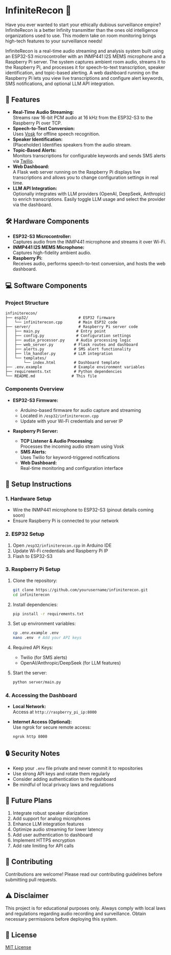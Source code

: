 # InfiniteRecon 🎤

Have you ever wanted to start your ethically dubious surveillance empire? InfiniteRecon is a better Infinity transmitter than the ones old intelligence organizations used to use. This modern take on room monitoring brings high-tech features to your surveillance needs!

InfiniteRecon is a real-time audio streaming and analysis system built using an ESP32-S3 microcontroller with an INMP441 I2S MEMS microphone and a Raspberry Pi server. The system captures ambient room audio, streams it to the Raspberry Pi, and processes it for speech-to-text transcription, speaker identification, and topic-based alerting. A web dashboard running on the Raspberry Pi lets you view live transcriptions and configure alert keywords, SMS notifications, and optional LLM API integration.

## 🌟 Features

- **Real-Time Audio Streaming:**  
  Streams raw 16-bit PCM audio at 16 kHz from the ESP32-S3 to the Raspberry Pi over TCP.
- **Speech-to-Text Conversion:**  
  Uses [Vosk](https://github.com/alphacep/vosk-api) for offline speech recognition.
- **Speaker Identification:**  
  (Placeholder) Identifies speakers from the audio stream.
- **Topic-Based Alerts:**  
  Monitors transcriptions for configurable keywords and sends SMS alerts via [Twilio](https://www.twilio.com/).
- **Web Dashboard:**  
  A Flask web server running on the Raspberry Pi displays live transcriptions and allows you to change configuration settings in real time.
- **LLM API Integration:**  
  Optionally integrates with LLM providers (OpenAI, DeepSeek, Anthropic) to enrich transcriptions. Easily toggle LLM usage and select the provider via the dashboard.

## 🛠️ Hardware Components

- **ESP32-S3 Microcontroller:**  
  Captures audio from the INMP441 microphone and streams it over Wi-Fi.
- **INMP441 I2S MEMS Microphone:**  
  Captures high-fidelity ambient audio.
- **Raspberry Pi:**  
  Receives audio, performs speech-to-text conversion, and hosts the web dashboard.

## 💻 Software Components

### Project Structure
```
infiniterecon/
├── esp32/                      # ESP32 firmware
│   └── infiniterecon.cpp       # Main ESP32 code
├── server/                     # Raspberry Pi server code
│   ├── main.py                # Entry point
│   ├── config.py              # Configuration settings
│   ├── audio_processor.py     # Audio processing logic
│   ├── web_server.py         # Flask routes and dashboard
│   ├── alerts.py             # SMS alert functionality
│   ├── llm_handler.py        # LLM integration
│   └── templates/
│       └── index.html        # Dashboard template
├── .env.example              # Example environment variables
├── requirements.txt          # Python dependencies
└── README.md                # This file
```

### Components Overview

- **ESP32-S3 Firmware:**  
  - Arduino-based firmware for audio capture and streaming
  - Located in `/esp32/infiniterecon.cpp`
  - Update with your Wi-Fi credentials and server IP

- **Raspberry Pi Server:**  
  - **TCP Listener & Audio Processing:**  
    Processes the incoming audio stream using Vosk
  - **SMS Alerts:**  
    Uses Twilio for keyword-triggered notifications
  - **Web Dashboard:**  
    Real-time monitoring and configuration interface

## 🚀 Setup Instructions

### 1. Hardware Setup
- Wire the INMP441 microphone to ESP32-S3 (pinout details coming soon)
- Ensure Raspberry Pi is connected to your network

### 2. ESP32 Setup
1. Open `/esp32/infiniterecon.cpp` in Arduino IDE
2. Update Wi-Fi credentials and Raspberry Pi IP
3. Flash to ESP32-S3

### 3. Raspberry Pi Setup

1. Clone the repository:
   ```bash
   git clone https://github.com/yourusername/infiniterecon.git
   cd infiniterecon
   ```

2. Install dependencies:
   ```bash
   pip install -r requirements.txt
   ```

3. Set up environment variables:
   ```bash
   cp .env.example .env
   nano .env  # Add your API keys
   ```

4. Required API Keys:
   - Twilio (for SMS alerts)
   - OpenAI/Anthropic/DeepSeek (for LLM features)

5. Start the server:
   ```bash
   python server/main.py
   ```

### 4. Accessing the Dashboard

- **Local Network:**  
  Access at `http://raspberry_pi_ip:8000`
  
- **Internet Access (Optional):**  
  Use ngrok for secure remote access:
  ```bash
  ngrok http 8000
  ```

## 🔒 Security Notes

- Keep your `.env` file private and never commit it to repositories
- Use strong API keys and rotate them regularly
- Consider adding authentication to the dashboard
- Be mindful of local privacy laws and regulations

## 🎯 Future Plans

1. Integrate robust speaker diarization
2. Add support for analog microphones
3. Enhance LLM integration features
4. Optimize audio streaming for lower latency
5. Add user authentication to dashboard
6. Implement HTTPS encryption
7. Add rate limiting for API calls

## 📝 Contributing

Contributions are welcome! Please read our contributing guidelines before submitting pull requests.

## ⚠️ Disclaimer

This project is for educational purposes only. Always comply with local laws and regulations regarding audio recording and surveillance. Obtain necessary permissions before deploying this system.

## 📄 License

[MIT License](LICENSE)

